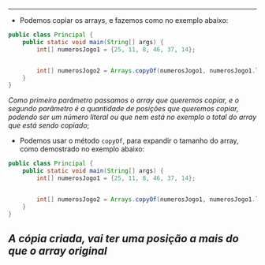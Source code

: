 ___
- Podemos copiar os arrays, e fazemos como no exemplo abaixo:
```java
public class Principal {
	public static void main(String[] args) {
		int[] numerosJogo1 = {25, 11, 8, 46, 37, 14};


		int[] numerosJogo2 = Arrays.copyOf(numerosJogo1, numerosJogo1.length)
	}
}
```
*Como primeiro parâmetro passamos o array que queremos copiar, e o segundo parâmetro é a quantidade de posições que queremos copiar, podendo ser um número literal ou que nem está no exemplo o total do array que está sendo copiado*;
- Podemos usar o método `copyOf`, para expandir o tamanho do array, como demostrado no exemplo abaixo:
```java
public class Principal {
	public static void main(String[] args) {
		int[] numerosJogo1 = {25, 11, 8, 46, 37, 14};


		int[] numerosJogo2 = Arrays.copyOf(numerosJogo1, numerosJogo1.length + 1)
	}
}
```
*A cópia criada, vai ter uma posição a mais do que o array original*
- 